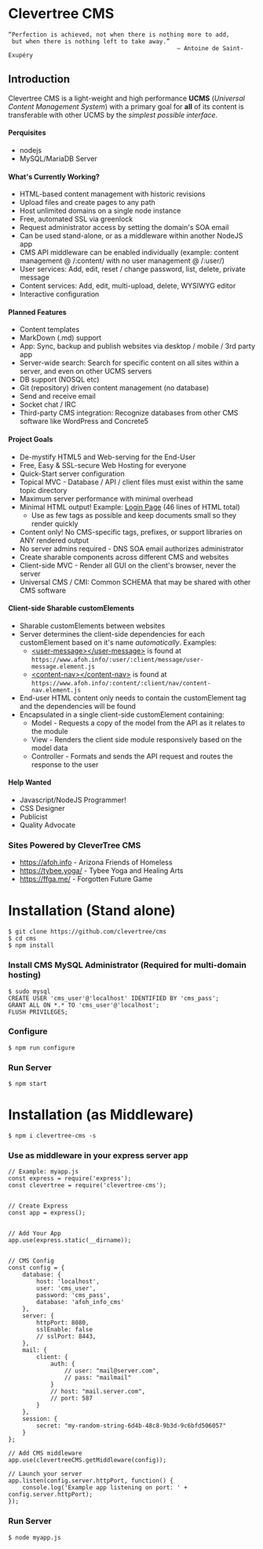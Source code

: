 # Clevertree CMS

```
“Perfection is achieved, not when there is nothing more to add, 
 but when there is nothing left to take away.” 
                                                ― Antoine de Saint-Exupéry
```

## Introduction
Clevertree CMS is a light-weight and high performance **UCMS** (_Universal Content Management System_)
with a primary goal for **all** of its content is transferable with other UCMS by the *simplest possible interface*.


#### Perquisites
* nodejs
* MySQL/MariaDB Server



#### What's Currently Working?
* HTML-based content management with historic revisions
* Upload files and create pages to any path
* Host unlimited domains on a single node instance
* Free, automated SSL via greenlock
* Request administrator access by setting the domain's SOA email
* Can be used stand-alone, or as a middleware within another NodeJS app
* CMS API middleware can be enabled individually (example: content management @ /:content/ with no user management @ /:user/)
* User services: Add, edit, reset / change password, list, delete, private message
* Content services: Add, edit, multi-upload, delete, WYSIWYG editor
* Interactive configuration



#### Planned Features
* Content templates
* MarkDown (.md) support
* App:  Sync, backup and publish websites via desktop / mobile / 3rd party app
* Server-wide search: Search for specific content on all sites within a server, and even on other UCMS servers
* DB support (NOSQL etc)
* Git (repository) driven content management (no database)
* Send and receive email
* Socket chat / IRC
* Third-party CMS integration: Recognize databases from other CMS software like WordPress and Concrete5



#### Project Goals
* De-mystify HTML5 and Web-serving for the End-User
* Free, Easy & SSL-secure Web Hosting for everyone
* Quick-Start server configuration
* Topical MVC - Database / API / client files must exist within the same topic directory
* Maximum server performance with minimal overhead
* Minimal HTML output! Example: [Login Page](https://www.afoh.info/:user/:login)  (46 lines of HTML total)
  * Use as few tags as possible and keep documents small so they render quickly
* Content only! No CMS-specific tags, prefixes, or support libraries on ANY rendered output
* No server admins required - DNS SOA email authorizes administrator
* Create sharable components across different CMS and websites
* Client-side MVC - Render all GUI on the client's browser, never the server
* Universal CMS / CMI: Common SCHEMA that may be shared with other CMS software

#### Client-side Sharable customElements 
* Sharable customElements between websites
* Server determines the client-side dependencies for each customElement based on it's name _automatically_. Examples:
  * [\<user-message>\</user-message>](https://www.afoh.info/:user/:client/message/user-message.element.js) is found at `https://www.afoh.info/:user/:client/message/user-message.element.js`
  * [\<content-nav>\</content-nav>](https://www.afoh.info/:content/:client/nav/content-nav.element.js) is found at `https://www.afoh.info/:content/:client/nav/content-nav.element.js`
* End-user HTML content only needs to contain the customElement tag and the dependencies will be found 
* Encapsulated in a single client-side customElement containing:
  * Model - Requests a copy of the model from the API as it relates to the module
  * View - Renders the client side module responsively based on the model data
  * Controller - Formats and sends the API request and routes the response to the user



#### Help Wanted 
* Javascript/NodeJS Programmer!
* CSS Designer
* Publicist
* Quality Advocate


### Sites Powered by CleverTree CMS
* https://afoh.info - Arizona Friends of Homeless 
* https://tybee.yoga/ - Tybee Yoga and Healing Arts
* https://ffga.me/ - Forgotten Future Game


# Installation (Stand alone)
```
$ git clone https://github.com/clevertree/cms
$ cd cms
$ npm install
```

### Install CMS MySQL Administrator (Required for multi-domain hosting) 
```
$ sudo mysql
CREATE USER 'cms_user'@'localhost' IDENTIFIED BY 'cms_pass';
GRANT ALL ON *.* TO 'cms_user'@'localhost';
FLUSH PRIVILEGES;
```

### Configure 
```
$ npm run configure
```

### Run Server
```
$ npm start
```



# Installation (as Middleware)
```
$ npm i clevertree-cms -s
```

### Use as middleware in your express server app
```
// Example: myapp.js
const express = require('express');
const clevertree = require('clevertree-cms');


// Create Express
const app = express();


// Add Your App
app.use(express.static(__dirname));


// CMS Config
const config = {
    database: {
        host: 'localhost',
        user: 'cms_user',
        password: 'cms_pass',
        database: 'afoh_info_cms'
    },
    server: {
        httpPort: 8080,
        sslEnable: false
        // sslPort: 8443,
    },
    mail: {
        client: {
            auth: {
                // user: "mail@server.com",
                // pass: "mailmail"
            }
            // host: "mail.server.com",
            // port: 587
        }
    },
    session: {
        secret: "my-random-string-6d4b-48c8-9b3d-9c6bfd506057"
    }
};

// Add CMS middleware
app.use(clevertreeCMS.getMiddleware(config));

// Launch your server
app.listen(config.server.httpPort, function() {
    console.log('Example app listening on port: ' + config.server.httpPort);
});

```

### Run Server
```
$ node myapp.js
```
